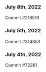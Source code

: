 ### July 8th, 2022

Commit #218519

### July 5th, 2022

Commit #314353


### July 4th, 2022

Commit #72281

